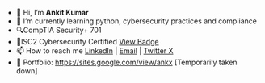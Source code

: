 - 👋 Hi, I’m **Ankit Kumar**
- 🌱 I’m currently learning python, cybersecurity practices and compliance
- 🔍CompTIA Security+ 701
- 📄ISC2 Cybersecurity Certified [View Badge](https://www.credly.com/badges/7ad51bc2-f80b-4d05-8b87-9eea6b98cc07/linked_in_profile)
- 📫 How to reach me [LinkedIn](https://www.linkedin.com/in/ankitkrx)  |  [Email](mailto:mankitverma21@gmail.com)  | [Twitter X](https://x.com/xer0ne2?t=k5UdJB3FgMNjSpwAb5w-3g&s=09)
- 🐧 Portfolio: https://sites.google.com/view/ankx [Temporarily taken down]
<!---
xerone2/xerone2 is a ✨ special ✨ repository because its `README.md` (this file) appears on your GitHub profile.
You can click the Preview link to take a look at your changes.
--->
